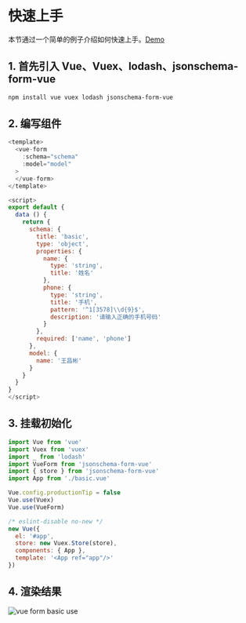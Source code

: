# 快速上手
本节通过一个简单的例子介绍如何快速上手。[Demo](/vue-form-doc/examples/basic.html)

## 1. 首先引入 Vue、Vuex、lodash、jsonschema-form-vue
```bash
npm install vue vuex lodash jsonschema-form-vue
```

## 2. 编写组件
```javascript
<template>
  <vue-form
    :schema="schema"
    :model="model"
  >
  </vue-form>
</template>

<script>
export default {
  data () {
    return {
      schema: {
        title: 'basic',
        type: 'object',
        properties: {
          name: {
            type: 'string',
            title: '姓名'
          },
          phone: {
            type: 'string',
            title: '手机',
            pattern: '^1[3578]\\d{9}$',
            description: '请输入正确的手机号码'
          }
        },
        required: ['name', 'phone']
      },
      model: {
        name: '王昌彬'
      }
    }
  }
}
</script>

```

## 3. 挂载初始化
```javascript
import Vue from 'vue'
import Vuex from 'vuex'
import _ from 'lodash'
import VueForm from 'jsonschema-form-vue'
import { store } from 'jsonschema-form-vue'
import App from './basic.vue'

Vue.config.productionTip = false
Vue.use(Vuex)
Vue.use(VueForm)

/* eslint-disable no-new */
new Vue({
  el: '#app',
  store: new Vuex.Store(store),
  components: { App },
  template: '<App ref="app"/>'
})
```

## 4. 渲染结果
![vue form basic use](https://cbu01.alicdn.com/cms/upload/2016/305/655/2556503_1625054590.png)
